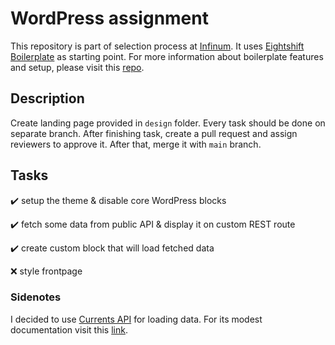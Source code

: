# WordPress assignment

This repository is part of selection process at [Infinum](https://infinum.com). It uses [Eightshift Boilerplate](https://infinum.github.io/eightshift-docs/) as starting point. For more information about boilerplate features and setup, please visit this [repo](https://github.com/infinum/eightshift-boilerplate).

## Description

Create landing page provided in `design` folder. Every task should be done on separate branch. After finishing task, create a pull request and assign reviewers to approve it. After that, merge it with `main` branch.

## Tasks

:heavy_check_mark: setup the theme & disable core WordPress blocks

:heavy_check_mark: fetch some data from public API & display it on custom REST route

:heavy_check_mark: create custom block that will load fetched data

:x: style frontpage

### Sidenotes

I decided to use [Currents API](https://currentsapi.services/en) for loading data. For its modest documentation visit this [link](https://currentsapi.services/en/docs/latest_news).